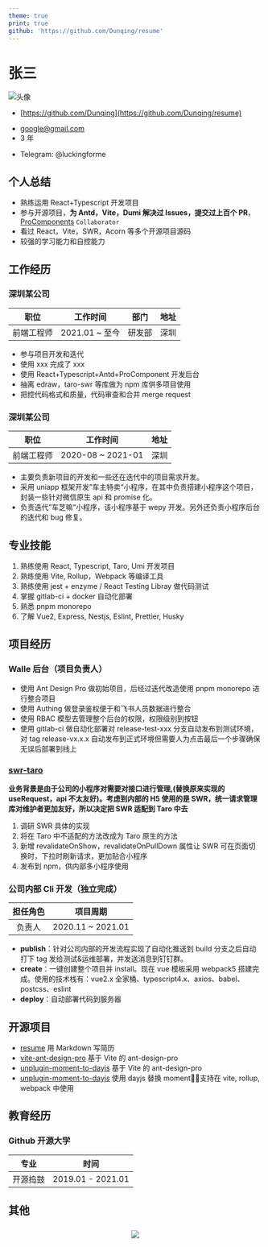 ```yaml
---
theme: true
print: true
github: 'https://github.com/Dunqing/resume'
---
```


# 张三

![头像](https://static.todev.cc/resume/avatar.svg)

- [https://github.com/Dunqing](https://github.com/Dunqing/resume)

>

- google@gmail.com
- 3 年

>

- Telegram: @luckingforme

## 个人总结

- 熟练运用 React+Typescript 开发项目
- 参与开源项目，**为 Antd，Vite，Dumi 解决过 Issues，提交过上百个 PR**，[ProComponents](https://github.com/ant-design/pro-components) `Collaborator`
- 看过 React，Vite，SWR，Acorn 等多个开源项目源码
- 较强的学习能力和自控能力

## 工作经历

### 深圳某公司

|    职位    |    工作时间    |  部门  | 地址 |
| :--------: | :------------: | :----: | :--: |
| 前端工程师 | 2021.01 ~ 至今 | 研发部 | 深圳 |

- 参与项目开发和迭代
- 使用 xxx 完成了 xxx
- 使用 React+Typescript+Antd+ProComponent 开发后台
- 抽离 edraw，taro-swr 等库做为 npm 库供多项目使用
- 把控代码格式和质量，代码审查和合并 merge request

### 深圳某公司

|    职位    |     工作时间      | 地址 |
| :--------: | :---------------: | :--: |
| 前端工程师 | 2020-08 ~ 2021-01 | 深圳 |

- 主要负责新项目的开发和一些还在迭代中的项目需求开发。
- 采用 uniapp 框架开发”车主特卖“小程序，在其中负责搭建小程序这个项目，封装一些针对微信原生 api 和 promise 化。
- 负责迭代”车芝嘛“小程序，该小程序基于 wepy 开发。另外还负责小程序后台的迭代和 bug 修复。

## 专业技能

1. 熟练使用 React, Typescript, Taro, Umi 开发项目
2. 熟练使用 Vite, Rollup，Webpack 等编译工具
3. 熟练使用 jest + enzyme / React Testing Libray 做代码测试
4. 掌握 gitlab-ci + docker 自动化部署
5. 熟悉 pnpm monorepo
6. 了解 Vue2, Express, Nestjs, Eslint, Prettier, Husky

## 项目经历

### Walle 后台（项目负责人）

- 使用 Ant Design Pro 做初始项目，后经过迭代改造使用 pnpm monorepo 进行整合项目
- 使用 Authing 做登录鉴权便于和飞书人员数据进行整合
- 使用 RBAC 模型去管理整个后台的权限，权限级别到按钮
- 使用 gitlab-ci 做自动化部署对 release-test-xxx 分支自动发布到测试环境，对 tag release-vx.x.x 自动发布到正式环境但需要人为点击最后一个步骤确保无误后部署到线上

### [swr-taro](https://www.npmjs.com/package/taro-swr)

**业务背景是由于公司的小程序对需要对接口进行管理,(替换原来实现的 useRequest，api 不太友好)。考虑到内部的 H5 使用的是 SWR，统一请求管理库对维护者更加友好，所以决定把 SWR 适配到 Taro 中去**

1. 调研 SWR 具体的实现
2. 将在 Taro 中不适配的方法改成为 Taro 原生的方法
3. 新增 revalidateOnShow，revalidateOnPullDown 属性让 SWR 可在页面切换时，下拉时刷新请求，更加贴合小程序
4. 发布到 npm，供内部多小程序使用

### 公司内部 Cli 开发（独立完成）

| 担任角色 |     项目周期      |
| :------: | :---------------: |
|  负责人  | 2020.11 ~ 2021.01 |

- **publish**：针对公司内部的开发流程实现了自动化推送到 build 分支之后自动打下 tag 发给测试&运维部署，并发送消息到钉钉群。
- **create**：一键创建整个项目并 install。现在 vue 模板采用 webpack5 搭建完成。使用的技术栈有：vue2.x 全家桶、typescript4.x、axios、babel、postcss、eslint
- **deploy**：自动部署代码到服务器

## 开源项目

- [resume](https://github.com/Dunqing/resume) 用 Markdown 写简历
- [vite-ant-design-pro](https://github.com/Dunqing/vite-ant-design-pro) 基于 Vite 的 ant-design-pro
- [unplugin-moment-to-dayjs](https://github.com/Dunqing/unplugin-moment-to-dayjs) 基于 Vite 的 ant-design-pro
- [unplugin-moment-to-dayjs](https://github.com/Dunqing/unplugin-moment-to-dayjs) 使用 dayjs 替换 moment，支持在 vite, rollup, webpack 中使用

## 教育经历

### Github 开源大学

|   专业   |       时间        |
| :------: | :---------------: |
| 开源捣鼓 | 2019.01 - 2021.01 |

## 其他

<p style="
    display: flex;
    justify-content: center;
    padding: 0.5rem 0;
">
  <img src="//github-readme-stats.vercel.app/api?username=Dunqing&show_icons=true&icon_color=CE1D2D&text_color=718096&bg_color=ffffff&hide_title=true" />
</p>
